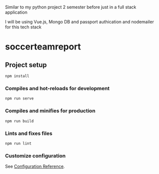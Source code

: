 Similar to my python project 2 semester before just in a full stack application

I will be using Vue.js, Mongo DB and passport authication and nodemailer for this tech stack

# soccerteamreport

## Project setup
```
npm install
```

### Compiles and hot-reloads for development
```
npm run serve
```

### Compiles and minifies for production
```
npm run build
```

### Lints and fixes files
```
npm run lint
```

### Customize configuration
See [Configuration Reference](https://cli.vuejs.org/config/).
